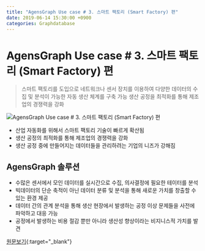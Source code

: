 ```yaml
---
title: "AgensGraph Use case # 3. 스마트 팩토리 (Smart Factory) 편"
date: 2019-06-14 15:30:00 +0900
categories: Graphdatabase
---
```


# AgensGraph Use case # 3. 스마트 팩토리 (Smart Factory) 편


> 스마트 팩토리를 도입으로 네트워크나 센서 장치를 이용하여 다양한 데이터의 수집 및 분석이 가능한 자동 생산 체계를 구축 가능 
> 생산 공정을 최적화를 통해 제조업의 경쟁력을 강화  


 ![AgensGraph Use case # 3. 스마트 팩토리 (Smart Factory) 편](https://blogfiles.pstatic.net/MjAxNzEyMTNfMjIx/MDAxNTEzMTQwMDQ5NDI0.TxFjwt0e_TZn6QdOA77_tTG7ac7U_n_0tVsUjyeiZqwg.b13WMgDPbnVKug1AfPicppDKnuoBrclGjN35vFpGTysg.JPEG.bitnine9/%EC%8A%A4%EB%A7%88%ED%8A%B8%ED%8C%A9%ED%86%A0%EB%A6%AC_%EB%A9%94%EC%9D%B8%EC%9D%B4%EB%AF%B8%EC%A7%80%28smartfactory%29.jpg)


- 산업 자동화를 위해서 스마트 팩토리 기술이 빠르게 확산됨
- 생산 공정의 최적화를 통해 제조업의 경쟁력을 강화
- 생산 공정 중에 만들어지는 데이터들을 관리하려는 기업의 니즈가 강해짐

## AgensGraph 솔루션

- 수많은 센서에서 모인 데이터를 실시간으로 수집, 의사결정에 필요한 테이터를 분석
- 빅데이터의 단순 축적이 아닌 데이터 분류 및 분석을 통해 새로운 가치를 창출할 수 있는 환경 제공
- 데이터 간의 관계 분석을 통해 생산 현장에서 발생하는 공정 이상 문제들을 사전에 파악하고 대응 가능
- 공정에서 발생하는 비용 절감 뿐만 아니라 생산성 향상이라는 비지니스적 가치를 발견


[원문보기](https://blog.naver.com/bitnine9/221162119945){:target="_blank"}


